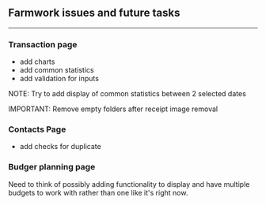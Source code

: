 ## Farmwork issues and future tasks

---

### Transaction page

- add charts
- add common statistics
- add validation for inputs

NOTE: Try to add display of common statistics between 2 selected dates

IMPORTANT: Remove empty folders after receipt image removal


### Contacts Page

- add checks for duplicate

### Budger planning page

Need to think of possibly adding functionality to display and have multiple budgets to work with
rather than one like it's right now.
